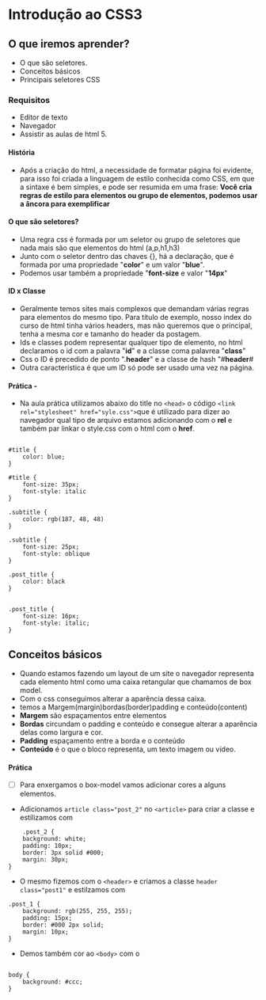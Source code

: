 # Introdução ao CSS3

## O que iremos aprender?

- O que são  seletores.
- Conceitos básicos
- Principais seletores CSS

### Requisitos

- Editor de texto
- Navegador
- Assistir as aulas de html 5.

#### História

- Após a criação do html, a necessidade de formatar página foi evidente, para isso foi criada a linguagem de estilo conhecida como CSS, em que a sintaxe é bem simples, e pode ser resumida em uma frase:
**Você cria regras de estilo para elementos ou grupo de elementos, podemos usar a âncora para exemplificar**

#### O que são seletores?

- Uma regra css é formada por um seletor ou grupo de seletores que nada mais são que elementos do html (a,p,h1,h3)
- Junto com o seletor dentro das chaves {}, há a declaração, que é formada por uma propriedade "**color**" e um valor "**blue**".
- Podemos usar também a propriedade "**font-size** e valor "**14px**"

#### ID x Classe

- Geralmente temos sites mais complexos que demandam várias regras para elementos do mesmo tipo. Para título de exemplo, nosso index do curso de html tinha vários headers, mas não queremos que o principal, tenha a mesma cor e tamanho do header da postagem.
- Ids e classes podem representar qualquer tipo de elemento, no html declaramos o id com a palavra "**id**" e a classe coma palavrea "**class**"
- Css o ID é precedido de ponto ".**header**" e a classe de hash "#**header**#
- Outra característica é que um ID só pode ser usado uma vez na página.

#### Prática -

- Na aula prática utilizamos abaixo do title no `<head>` o código `<link rel="stylesheet" href="syle.css">`que é utilizado para dizer ao navegador qual tipo de arquivo estamos adicionando com o **rel** e também par linkar o style.css com o html com o **href**.

```

#title {
    color: blue;
}

#title {
    font-size: 35px;
    font-style: italic
}

.subtitle {
    color: rgb(187, 48, 48)
}

.subtitle {
    font-size: 25px;
    font-style: oblique
}

.post_title {
    color: black
}


.post_title {
    font-size: 16px;
    font-style: italic;
}

```

## Conceitos básicos

- Quando estamos fazendo um layout de um site o navegador representa cada elemento html como uma caixa retangular que chamamos de box model.
- Com o css conseguimos alterar a aparência dessa caixa.
- temos a Margem(margin)bordas(border)padding e conteúdo(content)
- **Margem** são espaçamentos entre elementos
- **Bordas** circundam o padding e conteúdo e consegue alterar a aparência delas como largura e cor.
- **Padding** espaçamento entre a borda e o conteúdo
- **Conteúdo** é o que o bloco representa, um texto imagem ou vídeo.

#### Prática

- [ ] Para enxergamos o box-model vamos adicionar cores a alguns elementos.
- Adicionamos `article class="post_2"` no `<article>` para criar a classe e estilizamos com 
```
    .post_2 {
    background: white;
    padding: 10px;
    border: 3px solid #000;
    margin: 30px;
}
```

- O mesmo fizemos com o `<header>` e criamos a classe `header class="post1"`
e estilzamos com
```
.post_1 {
    background: rgb(255, 255, 255);
    padding: 15px;
    border: #000 2px solid;
    margin: 10px;
}
```
- Demos também cor ao `<body>` com o 
```

body {
    background: #ccc;
}
```
